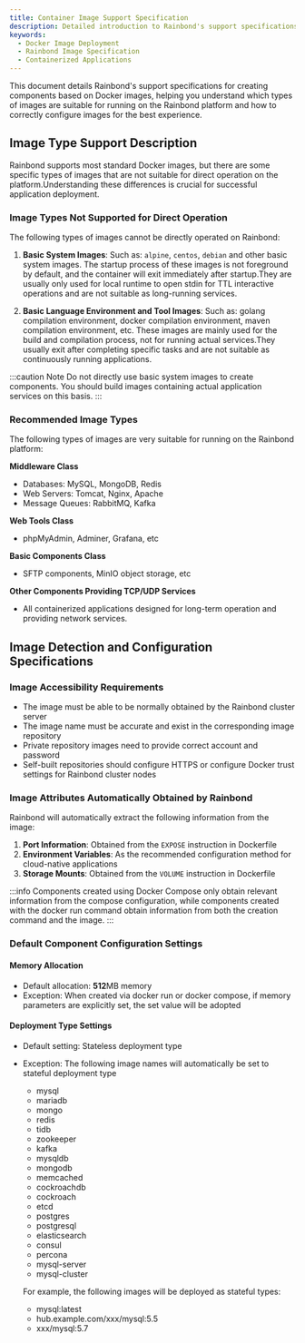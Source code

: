 ```yaml
---
title: Container Image Support Specification
description: Detailed introduction to Rainbond's support specifications and best practices for creating components based on Docker images
keywords:
  - Docker Image Deployment
  - Rainbond Image Specification
  - Containerized Applications
---
```


This document details Rainbond's support specifications for creating components based on Docker images, helping you understand which types of images are suitable for running on the Rainbond platform and how to correctly configure images for the best experience.

## Image Type Support Description

Rainbond supports most standard Docker images, but there are some specific types of images that are not suitable for direct operation on the platform.Understanding these differences is crucial for successful application deployment.

### Image Types Not Supported for Direct Operation

The following types of images cannot be directly operated on Rainbond:

1. **Basic System Images**: Such as: `alpine`, `centos`, `debian` and other basic system images. The startup process of these images is not foreground by default, and the container will exit immediately after startup.They are usually only used for local runtime to open stdin for TTL interactive operations and are not suitable as long-running services.

2. **Basic Language Environment and Tool Images**: Such as: golang compilation environment, docker compilation environment, maven compilation environment, etc. These images are mainly used for the build and compilation process, not for running actual services.They usually exit after completing specific tasks and are not suitable as continuously running applications.

:::caution Note
Do not directly use basic system images to create components. You should build images containing actual application services on this basis.
:::

### Recommended Image Types

The following types of images are very suitable for running on the Rainbond platform:

**Middleware Class**

- Databases: MySQL, MongoDB, Redis
- Web Servers: Tomcat, Nginx, Apache
- Message Queues: RabbitMQ, Kafka

**Web Tools Class**

- phpMyAdmin, Adminer, Grafana, etc

**Basic Components Class**

- SFTP components, MinIO object storage, etc

**Other Components Providing TCP/UDP Services**

- All containerized applications designed for long-term operation and providing network services.

## Image Detection and Configuration Specifications

### Image Accessibility Requirements

- The image must be able to be normally obtained by the Rainbond cluster server
- The image name must be accurate and exist in the corresponding image repository
- Private repository images need to provide correct account and password
- Self-built repositories should configure HTTPS or configure Docker trust settings for Rainbond cluster nodes

### Image Attributes Automatically Obtained by Rainbond

Rainbond will automatically extract the following information from the image:

1. **Port Information**: Obtained from the `EXPOSE` instruction in Dockerfile
2. **Environment Variables**: As the recommended configuration method for cloud-native applications
3. **Storage Mounts**: Obtained from the `VOLUME` instruction in Dockerfile

:::info
Components created using Docker Compose only obtain relevant information from the compose configuration, while components created with the docker run command obtain information from both the creation command and the image.
:::

### Default Component Configuration Settings

#### Memory Allocation

- Default allocation: <b>512</b>MB memory
- Exception: When created via docker run or docker compose, if memory parameters are explicitly set, the set value will be adopted

#### Deployment Type Settings

- Default setting: Stateless deployment type
- Exception: The following image names will automatically be set to stateful deployment type

  - mysql
  - mariadb
  - mongo
  - redis
  - tidb
  - zookeeper
  - kafka
  - mysqldb
  - mongodb
  - memcached
  - cockroachdb
  - cockroach
  - etcd
  - postgres
  - postgresql
  - elasticsearch
  - consul
  - percona
  - mysql-server
  - mysql-cluster

  For example, the following images will be deployed as stateful types:

  - mysql:latest
  - hub.example.com/xxx/mysql:5.5
  - xxx/mysql:5.7
